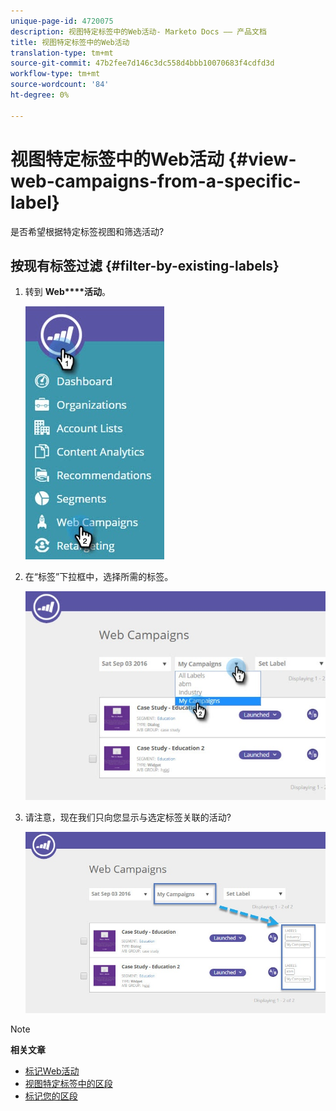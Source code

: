 ```yaml
---
unique-page-id: 4720075
description: 视图特定标签中的Web活动- Marketo Docs —— 产品文档
title: 视图特定标签中的Web活动
translation-type: tm+mt
source-git-commit: 47b2fee7d146c3dc558d4bbb10070683f4cdfd3d
workflow-type: tm+mt
source-wordcount: '84'
ht-degree: 0%

---
```



# 视图特定标签中的Web活动 {#view-web-campaigns-from-a-specific-label}

是否希望根据特定标签视图和筛选活动?

## 按现有标签过滤 {#filter-by-existing-labels}

1. 转到 **Web****活动**。

   ![](assets/web-campaigns-hand-4.jpg)

1. 在“标签”下拉框中，选择所需的标签。

   ![](assets/web-campaigns-my-campaigns-dropdown-1.jpg)

1. 请注意，现在我们只向您显示与选定标签关联的活动?

   ![](assets/web-campaigns-label-showing-1.jpg)

>[!NOTE]
>
>**相关文章**
>
>* [标记Web活动](label-your-web-campaigns.md)
>* [视图特定标签中的区段](../../../product-docs/web-personalization/using-web-segments/view-segments-from-a-specific-label.md)
>* [标记您的区段](../../../product-docs/web-personalization/using-web-segments/label-your-segment.md)

>



